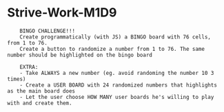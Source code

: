 # Strive-Work-M1D9
  
        BINGO CHALLENGE!!!
        Create programmatically (with JS) a BINGO board with 76 cells, from 1 to 76.
        Create a button to randomize a number from 1 to 76. The same number should be highlighted on the bingo board

        EXTRA: 
        - Take ALWAYS a new number (eg. avoid randoming the number 10 3 times)
        - Create a USER BOARD with 24 randomized numbers that highlights as the main board does
        - Let the user choose HOW MANY user boards he's willing to play with and create them.
    
